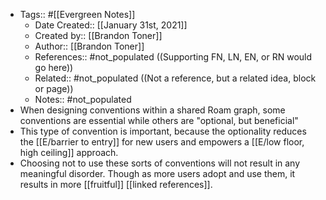 - Tags:: #[[Evergreen Notes]]
    - Date Created:: [[January 31st, 2021]]
    - Created by:: [[Brandon Toner]]
    - Author:: [[Brandon Toner]]
    - References:: #not_populated ((Supporting FN, LN, EN, or RN would go here))
    - Related:: #not_populated ((Not a reference, but a related idea, block or page))
    - Notes:: #not_populated
- When designing conventions within a shared Roam graph, some conventions are essential while others are "optional, but beneficial"
- This type of convention is important, because the optionality reduces the [[E/barrier to entry]] for new users and empowers a [[E/low floor, high ceiling]] approach.
- Choosing not to use these sorts of conventions will not result in any meaningful disorder. Though as more users adopt and use them, it results in more [[fruitful]] [[linked references]].
